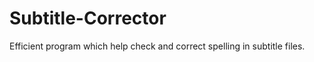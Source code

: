 Subtitle-Corrector
==================

Efficient program which help check and correct spelling in subtitle files.